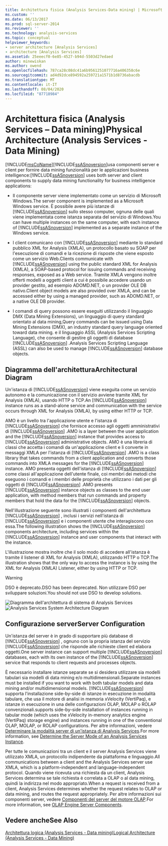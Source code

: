 ```yaml
---
title: Architettura fisica (Analysis Services-Data mining) | Microsoft Docs
ms.custom: ''
ms.date: 06/13/2017
ms.prod: sql-server-2014
ms.reviewer: ''
ms.technology: analysis-services
ms.topic: conceptual
helpviewer_keywords:
- server architecture [Analysis Services]
- architecture [Analysis Services]
ms.assetid: 25eeecf0-6e85-4527-b94d-5503d27edaed
author: minewiskan
ms.author: owend
ms.openlocfilehash: 787ca28c08dc41a6b9561251077716a406358c6e
ms.sourcegitcommit: ad4d92dce894592a259721a1571b1d8736abacdb
ms.translationtype: MT
ms.contentlocale: it-IT
ms.lasthandoff: 08/04/2020
ms.locfileid: "87718984"
---
```

# <a name="physical-architecture-analysis-services---data-mining"></a><span data-ttu-id="58d62-102">Architettura fisica (Analysis Services – Data mining)</span><span class="sxs-lookup"><span data-stu-id="58d62-102">Physical Architecture (Analysis Services - Data Mining)</span></span>
  [!INCLUDE[msCoName](../../includes/msconame-md.md)]<span data-ttu-id="58d62-103">[!INCLUDE[ssASnoversion](../../includes/ssasnoversion-md.md)]usa componenti server e client per fornire data mining funzionalità per le applicazioni business intelligence:</span><span class="sxs-lookup"><span data-stu-id="58d62-103">[!INCLUDE[ssASnoversion](../../includes/ssasnoversion-md.md)] uses both server and client components to supply data mining functionality for business intelligence applications:</span></span>

-   <span data-ttu-id="58d62-104">Il componente server viene implementato come un servizio di Microsoft Windows.</span><span class="sxs-lookup"><span data-stu-id="58d62-104">The server component is implemented as a Microsoft Windows service.</span></span> <span data-ttu-id="58d62-105">È possibile avere più istanze di [!INCLUDE[ssASnoversion](../../includes/ssasnoversion-md.md)] sullo stesso computer, ognuna delle quali viene implementata come istanza separata del servizio di Windows.</span><span class="sxs-lookup"><span data-stu-id="58d62-105">You can have multiple instances on the same computer, with each instance of [!INCLUDE[ssASnoversion](../../includes/ssasnoversion-md.md)] implemented as a separate instance of the Windows service.</span></span>

-   <span data-ttu-id="58d62-106">I client comunicano con [!INCLUDE[ssASnoversion](../../includes/ssasnoversion-md.md)] mediante lo standard pubblico XML for Analysis (XMLA), un protocollo basato su SOAP per l'esecuzione di comandi e la ricezione di risposte che viene esposto come un servizio Web.</span><span class="sxs-lookup"><span data-stu-id="58d62-106">Clients communicate with [!INCLUDE[ssASnoversion](../../includes/ssasnoversion-md.md)] using the public standard XML for Analysis (XMLA), a SOAP-based protocol for issuing commands and receiving responses, exposed as a Web service.</span></span> <span data-ttu-id="58d62-107">Tramite XMLA vengono inoltre offerti modelli a oggetti client a cui è possibile accedere usando un provider gestito, ad esempio ADOMD.NET, o un provider OLE DB nativo.</span><span class="sxs-lookup"><span data-stu-id="58d62-107">Client object models are also provided over XMLA, and can be accessed either by using a managed provider, such as ADOMD.NET, or a native OLE DB provider.</span></span>

-   <span data-ttu-id="58d62-108">I comandi di query possono essere eseguiti utilizzando il linguaggio DMX (Data Mining Extensions), un linguaggio di query standard orientato al data mining,</span><span class="sxs-lookup"><span data-stu-id="58d62-108">Query commands can be issued using Data Mining Extensions (DMX), an industry standard query language oriented toward data mining.</span></span> <span data-ttu-id="58d62-109">e il linguaggio ASSL (Analysis Services Scripting Language), che consente di gestire gli oggetti di database [!INCLUDE[ssASnoversion](../../includes/ssasnoversion-md.md)] .</span><span class="sxs-lookup"><span data-stu-id="58d62-109">Analysis Services Scripting Language (ASSL) can also be used to manage [!INCLUDE[ssASnoversion](../../includes/ssasnoversion-md.md)] database objects.</span></span>

## <a name="architectural-diagram"></a><span data-ttu-id="58d62-110">Diagramma dell'architettura</span><span class="sxs-lookup"><span data-stu-id="58d62-110">Architectural Diagram</span></span>
 <span data-ttu-id="58d62-111">Un'istanza di [!INCLUDE[ssASnoversion](../../includes/ssasnoversion-md.md)] viene eseguita come un servizio autonomo e la comunicazione con il servizio avviene tramite XML for Analysis (XMLA), usando HTTP o TCP.</span><span class="sxs-lookup"><span data-stu-id="58d62-111">An [!INCLUDE[ssASnoversion](../../includes/ssasnoversion-md.md)] instance runs as a stand-alone service and communication with the service occurs through XML for Analysis (XMLA), by using either HTTP or TCP.</span></span>

 <span data-ttu-id="58d62-112">AMO è un livello tra l'applicazione utente e l'istanza di [!INCLUDE[ssASnoversion](../../includes/ssasnoversion-md.md)] che fornisce accesso agli oggetti amministrativi di [!INCLUDE[ssASnoversion](../../includes/ssasnoversion-md.md)] .</span><span class="sxs-lookup"><span data-stu-id="58d62-112">AMO is a layer between the user application and the [!INCLUDE[ssASnoversion](../../includes/ssasnoversion-md.md)] instance that provides access to [!INCLUDE[ssASnoversion](../../includes/ssasnoversion-md.md)] administrative objects.</span></span> <span data-ttu-id="58d62-113">AMO è una libreria di classi che accetta i comandi da un'applicazione client e li converte in messaggi XMLA per l'istanza di [!INCLUDE[ssASnoversion](../../includes/ssasnoversion-md.md)] .</span><span class="sxs-lookup"><span data-stu-id="58d62-113">AMO is a class library that takes commands from a client application and converts those commands into XMLA messages for the [!INCLUDE[ssASnoversion](../../includes/ssasnoversion-md.md)] instance.</span></span> <span data-ttu-id="58d62-114">AMO presenta oggetti dell'istanza di [!INCLUDE[ssASnoversion](../../includes/ssasnoversion-md.md)] come classi all'applicazione dell'utente finale, coi membri dei metodi che eseguono i comandi e i membri delle proprietà che utilizzano i dati per gli oggetti di [!INCLUDE[ssASnoversion](../../includes/ssasnoversion-md.md)] .</span><span class="sxs-lookup"><span data-stu-id="58d62-114">AMO presents [!INCLUDE[ssASnoversion](../../includes/ssasnoversion-md.md)] instance objects as classes to the end user application, with method members that run commands and property members that hold the data for the [!INCLUDE[ssASnoversion](../../includes/ssasnoversion-md.md)] objects.</span></span>

 <span data-ttu-id="58d62-115">Nell'illustrazione seguente sono illustrati i componenti dell'architettura [!INCLUDE[ssASnoversion](../../includes/ssasnoversion-md.md)] , inclusi i servizi nell'istanza di [!INCLUDE[ssASnoversion](../../includes/ssasnoversion-md.md)] e i componenti utente che interagiscono con essa.</span><span class="sxs-lookup"><span data-stu-id="58d62-115">The following illustration shows the [!INCLUDE[ssASnoversion](../../includes/ssasnoversion-md.md)] components architecture, including services within the [!INCLUDE[ssASnoversion](../../includes/ssasnoversion-md.md)] instance and user components that interact with the instance.</span></span>

 <span data-ttu-id="58d62-116">L'illustrazione mostra inoltre che il solo modo di accedere all'istanza è tramite il listener di XML for Analysis (XMLA), utilizzando HTTP o TCP.</span><span class="sxs-lookup"><span data-stu-id="58d62-116">The illustration shows that the only way to access the instance is by using the XML for Analysis (XMLA) Listener, either by using HTTP or TCP.</span></span>

> [!WARNING]
>  <span data-ttu-id="58d62-117">DSO è deprecato.</span><span class="sxs-lookup"><span data-stu-id="58d62-117">DSO has been deprecated.</span></span> <span data-ttu-id="58d62-118">Non utilizzare DSO per sviluppare soluzioni.</span><span class="sxs-lookup"><span data-stu-id="58d62-118">You should not use DSO to develop solutions.</span></span>

 <span data-ttu-id="58d62-119">![Diagramma dell'architettura di sistema di Analysis Services](../dev-guide/media/analysisservicessystemarchitecture.gif "Diagramma dell'architettura di sistema di Analysis Services")</span><span class="sxs-lookup"><span data-stu-id="58d62-119">![Analysis Services System Architecture Diagram](../dev-guide/media/analysisservicessystemarchitecture.gif "Analysis Services System Architecture Diagram")</span></span>

## <a name="server-configuration"></a><span data-ttu-id="58d62-120">Configurazione server</span><span class="sxs-lookup"><span data-stu-id="58d62-120">Server Configuration</span></span>
 <span data-ttu-id="58d62-121">Un'istanza del server è in grado di supportare più database di [!INCLUDE[ssASnoversion](../../includes/ssasnoversion-md.md)] , ognuno con la propria istanza del servizio [!INCLUDE[ssASnoversion](../../includes/ssasnoversion-md.md)] che risponde alle richieste client ed elabora oggetti.</span><span class="sxs-lookup"><span data-stu-id="58d62-121">One server instance can support multiple [!INCLUDE[ssASnoversion](../../includes/ssasnoversion-md.md)] databases, each with its own instance of the [!INCLUDE[ssASnoversion](../../includes/ssasnoversion-md.md)] service that responds to client requests and processes objects.</span></span>

 <span data-ttu-id="58d62-122">È necessario installare istanze separate se si desidera utilizzare sia modelli tabulari sia modelli di data mining e/o multidimensionali.</span><span class="sxs-lookup"><span data-stu-id="58d62-122">Separate instances must be installed if you want to work with both tabular models and data mining and/or multidimensional models.</span></span> [!INCLUDE[ssASnoversion](../../includes/ssasnoversion-md.md)] <span data-ttu-id="58d62-123">supporta l'installazione side-by-side di istanze in esecuzione in modalità tabulare, che usa il motore di analisi in memoria xVelocity (VertiPaq), e istanze in esecuzione in una delle configurazioni OLAP, MOLAP o ROLAP convenzionali.</span><span class="sxs-lookup"><span data-stu-id="58d62-123">supports side-by-side installation of instances running in tabular mode (which uses the xVelocity in-memory analytics engine (VertiPaq) storage engine) and instances running in one of the conventional OLAP, MOLAP, or ROLAP configurations.</span></span> <span data-ttu-id="58d62-124">Per altre informazioni, vedere [Determinare la modalità server di un'istanza di Analysis Services](../instances/determine-the-server-mode-of-an-analysis-services-instance.md).</span><span class="sxs-lookup"><span data-stu-id="58d62-124">For more information, see [Determine the Server Mode of an Analysis Services Instance](../instances/determine-the-server-mode-of-an-analysis-services-instance.md).</span></span>

 <span data-ttu-id="58d62-125">Per tutte le comunicazioni tra un client e il server Analysis Services viene utilizzato XMLA, un protocollo indipendente da piattaforma e linguaggio.</span><span class="sxs-lookup"><span data-stu-id="58d62-125">All communications between a client and the Analysis Services server use XMLA, which is a platform-independent and language-independent protocol.</span></span> <span data-ttu-id="58d62-126">Quando viene ricevuta una richiesta da un client, Analysis Services determina se tale richiesta è correlata a OLAP o al data mining, quindi la indirizza nel modo appropriato.</span><span class="sxs-lookup"><span data-stu-id="58d62-126">When a request is received from a client, Analysis Services determines whether the request relates to OLAP or data mining, and routes the request appropriately.</span></span> <span data-ttu-id="58d62-127">Per altre informazioni sui componenti server, vedere [Componenti del server del motore OLAP](../multidimensional-models/olap-physical/olap-engine-server-components.md).</span><span class="sxs-lookup"><span data-stu-id="58d62-127">For more information, see [OLAP Engine Server Components](../multidimensional-models/olap-physical/olap-engine-server-components.md).</span></span>

## <a name="see-also"></a><span data-ttu-id="58d62-128">Vedere anche</span><span class="sxs-lookup"><span data-stu-id="58d62-128">See Also</span></span>
 [<span data-ttu-id="58d62-129">Architettura logica &#40;Analysis Services - Data mining&#41;</span><span class="sxs-lookup"><span data-stu-id="58d62-129">Logical Architecture &#40;Analysis Services - Data Mining&#41;</span></span>](logical-architecture-analysis-services-data-mining.md)



